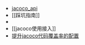 - [jacoco_api](https://www.jacoco.org/jacoco/trunk/doc/api.html)
- [[踩坑指南]]
-
- [[jacoco使用接入]]
- [提升jacoco代码覆盖率的配置](https://blog.csdn.net/eisenxu991/article/details/124684922)